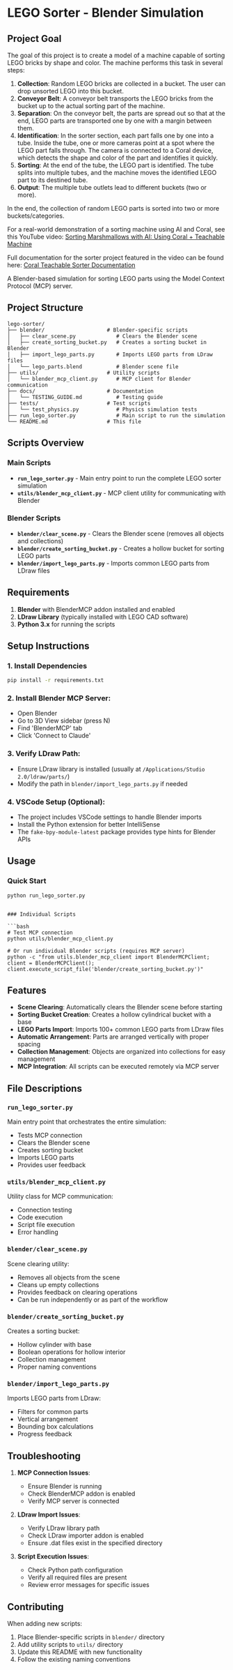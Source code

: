 # LEGO Sorter - Blender Simulation

## Project Goal

The goal of this project is to create a model of a machine capable of sorting LEGO bricks by shape and color. The machine performs this task in several steps:

1. **Collection**: Random LEGO bricks are collected in a bucket. The user can drop unsorted LEGO into this bucket.
2. **Conveyor Belt**: A conveyor belt transports the LEGO bricks from the bucket up to the actual sorting part of the machine.
3. **Separation**: On the conveyor belt, the parts are spread out so that at the end, LEGO parts are transported one by one with a margin between them.
4. **Identification**: In the sorter section, each part falls one by one into a tube. Inside the tube, one or more cameras point at a spot where the LEGO part falls through. The camera is connected to a Coral device, which detects the shape and color of the part and identifies it quickly.
5. **Sorting**: At the end of the tube, the LEGO part is identified. The tube splits into multiple tubes, and the machine moves the identified LEGO part to its destined tube.
6. **Output**: The multiple tube outlets lead to different buckets (two or more).

In the end, the collection of random LEGO parts is sorted into two or more buckets/categories.

For a real-world demonstration of a sorting machine using AI and Coral, see this YouTube video:
[Sorting Marshmallows with AI: Using Coral + Teachable Machine](https://www.youtube.com/watch?v=ydzJPeeMiMI)

Full documentation for the sorter project featured in the video can be found here:
[Coral Teachable Sorter Documentation](https://coral.ai/projects/teachable-sorter/)

A Blender-based simulation for sorting LEGO parts using the Model Context Protocol (MCP) server.

## Project Structure

```
lego-sorter/
├── blender/                    # Blender-specific scripts
│   ├── clear_scene.py             # Clears the Blender scene
│   ├── create_sorting_bucket.py   # Creates a sorting bucket in Blender
│   ├── import_lego_parts.py       # Imports LEGO parts from LDraw files
│   └── lego_parts.blend           # Blender scene file
├── utils/                      # Utility scripts
│   └── blender_mcp_client.py      # MCP client for Blender communication
├── docs/                       # Documentation
│   └── TESTING_GUIDE.md           # Testing guide
├── tests/                      # Test scripts
│   └── test_physics.py            # Physics simulation tests
├── run_lego_sorter.py             # Main script to run the simulation
└── README.md                   # This file
```

## Scripts Overview

### Main Scripts

- **`run_lego_sorter.py`** - Main entry point to run the complete LEGO sorter simulation
- **`utils/blender_mcp_client.py`** - MCP client utility for communicating with Blender

### Blender Scripts

- **`blender/clear_scene.py`** - Clears the Blender scene (removes all objects and collections)
- **`blender/create_sorting_bucket.py`** - Creates a hollow bucket for sorting LEGO parts
- **`blender/import_lego_parts.py`** - Imports common LEGO parts from LDraw files

## Requirements

1. **Blender** with BlenderMCP addon installed and enabled
2. **LDraw Library** (typically installed with LEGO CAD software)
3. **Python 3.x** for running the scripts

## Setup Instructions

### 1. **Install Dependencies**

```bash
pip install -r requirements.txt
```

### 2. **Install Blender MCP Server**:

- Open Blender
- Go to 3D View sidebar (press N)
- Find 'BlenderMCP' tab
- Click 'Connect to Claude'

### 3. **Verify LDraw Path**:

- Ensure LDraw library is installed (usually at `/Applications/Studio 2.0/ldraw/parts/`)
- Modify the path in `blender/import_lego_parts.py` if needed

### 4. **VSCode Setup (Optional)**:

- The project includes VSCode settings to handle Blender imports
- Install the Python extension for better IntelliSense
- The `fake-bpy-module-latest` package provides type hints for Blender APIs

## Usage

### Quick Start

```bash
python run_lego_sorter.py
```

````

### Individual Scripts

```bash
# Test MCP connection
python utils/blender_mcp_client.py

# Or run individual Blender scripts (requires MCP server)
python -c "from utils.blender_mcp_client import BlenderMCPClient; client = BlenderMCPClient(); client.execute_script_file('blender/create_sorting_bucket.py')"
````

## Features

- **Scene Clearing**: Automatically clears the Blender scene before starting
- **Sorting Bucket Creation**: Creates a hollow cylindrical bucket with a base
- **LEGO Parts Import**: Imports 100+ common LEGO parts from LDraw files
- **Automatic Arrangement**: Parts are arranged vertically with proper spacing
- **Collection Management**: Objects are organized into collections for easy management
- **MCP Integration**: All scripts can be executed remotely via MCP server

## File Descriptions

### `run_lego_sorter.py`

Main entry point that orchestrates the entire simulation:

- Tests MCP connection
- Clears the Blender scene
- Creates sorting bucket
- Imports LEGO parts
- Provides user feedback

### `utils/blender_mcp_client.py`

Utility class for MCP communication:

- Connection testing
- Code execution
- Script file execution
- Error handling

### `blender/clear_scene.py`

Scene clearing utility:

- Removes all objects from the scene
- Cleans up empty collections
- Provides feedback on clearing operations
- Can be run independently or as part of the workflow

### `blender/create_sorting_bucket.py`

Creates a sorting bucket:

- Hollow cylinder with base
- Boolean operations for hollow interior
- Collection management
- Proper naming conventions

### `blender/import_lego_parts.py`

Imports LEGO parts from LDraw:

- Filters for common parts
- Vertical arrangement
- Bounding box calculations
- Progress feedback

## Troubleshooting

1. **MCP Connection Issues**:

   - Ensure Blender is running
   - Check BlenderMCP addon is enabled
   - Verify MCP server is connected

2. **LDraw Import Issues**:

   - Verify LDraw library path
   - Check LDraw importer addon is enabled
   - Ensure .dat files exist in the specified directory

3. **Script Execution Issues**:
   - Check Python path configuration
   - Verify all required files are present
   - Review error messages for specific issues

## Contributing

When adding new scripts:

1. Place Blender-specific scripts in `blender/` directory
2. Add utility scripts to `utils/` directory
3. Update this README with new functionality
4. Follow the existing naming conventions
